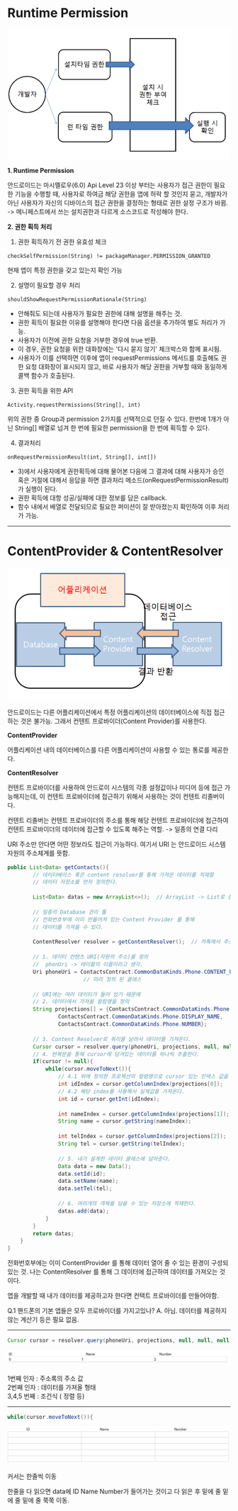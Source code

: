 # Runtime Permission

![](https://github.com/jjunji/Android/blob/master/Day18_0601/image/Permission.PNG)

**1. Runtime Permission**

안드로이드는 마시멜로우(6.0) Api Level 23 이상 부터는 사용자가 접근 권한이 필요한 기능을 수행할 때, 사용자로 하여금 해당 권한을 앱에 허락 할 것인지 묻고,
개발자가 아닌 사용자가 자신의 디바이스의 접근 권한을 결정하는 형태로 권한 설정 구조가 바뀜.  ->  메니페스트에서 쓰는 설치권한과 다르게 소스코드로 작성해야 한다.

**2. 권한 획득 처리**

1) 권한 획득하기 전 권한 유효성 체크
```
checkSelfPermission(String) != packageManager.PERMISSION_GRANTED
```
현재 앱이 특정 권한을 갖고 있는지 확인 가능

2) 설명이 필요할 경우 처리
```
shouldShowRequestPermissionRationale(String)
```
* 안해줘도 되는데 사용자가 필요한 권한에 대해 설명을 해주는 것.
* 권한 획득이 필요한 이유를 설명해야 한다면 다음 옵션을 추가하여 별도 처리가 가능.
* 사용자가 이전에 권한 요청을 거부한 경우에 true 반환.
* 이 경우, 권한 요청을 위한 대화창에는 '다시 묻지 않기' 체크박스와 함께 표시됨.
* 사용자가 이를 선택하면 이후에 앱이 requestPermissions 메서드를 호출해도 권한 요청 대화창이 표시되지 않고, 바로 사용자가 해당 권한을 거부할 때와 동일하게 콜백 함수가 호출된다.

3) 권한 획득을 위한 API
```
Activity.requestPermissions(String[], int)
```
위의 권한 중 Group과 permission 2가지를 선택적으로 던질 수 있다.
한번에 1개가 아닌 String[] 배열로 넘겨 한 번에 필요한 permission을 한 번에 획득할 수 있다.

4) 결과처리
```
onRequestPermissionResult(int, String[], int[])
```
* 3)에서 사용자에게 권한획득에 대해 물어본 다음에 그 결과에 대해 사용자가 승인 혹은 거절에 대해서 응답을 하면 결과처리 메소드(onRequestPermissionResult)가 실행이 된다.
* 권한 획득에 대항 성공/실패에 대한 정보를 담은 callback.
* 함수 내에서 배열로 전달되므로 필요한 퍼미션이 잘 받아졌는지 확인하여 이후 처리가 가능.
 
***
 
# ContentProvider & ContentResolver 

![](https://github.com/jjunji/Android/blob/master/Day18_0601/image/ContentProvider_Resolver.PNG)

안드로이드는 다른 어플리케이션에서 특정 어플리케이션의 데이터베이스에 직접 접근하는 것은 불가능.
그래서 컨텐트 프로바이더(Content Provider)를 사용한다.

**ContentProvider**

어플리케이션 내의 데이터베이스를 다른 어플리케이션이 사용할 수 있는 통로를 제공한다.

**ContentResolver**

컨텐트 프로바이더를 사용하여 안드로이 시스템의 각종 설정값이나 미디어 등에 접근 가능해지는데, 이 컨텐트 프로바이더에 접근하기 위해서 사용하는 것이 컨텐트 리졸버이다.

컨텐트 리졸버는 컨텐트 프로바이더의 주소를 통해 해당 컨텐트 프로바이더에 접근하여 컨텐트 프로바이더의 데이터에 접근할 수 있도록 해주는 역할. -> 일종의 연결 다리

URI 주소만 안다면 어떤 정보라도 접근이 가능하다.
여기서 URI 는 안드로이드 시스템 자원의 주소체계를 뜻함.

```java
public List<Data> getContacts(){
        // 데이터베이스 혹은 content resolver를 통해 가져온 데이터를 적재할
        // 데이터 저장소를 먼저 정의한다.

        List<Data> datas = new ArrayList<>();  // ArrayList -> List로 쓴다는 것은 다형성을 이해하고 있다?

        // 일종의 Database 관리 툴
        // 전화번호부에 이미 만들어져 있는 Content Provider 를 통해
        // 데이터를 가져올 수 있다.

        ContentResolver resolver = getContentResolver();  // 카톡에서 주소록 가져오는 것 처럼.

        // 1. 데이터 컨텐츠 URI(자원의 주소)를 정의
        //  phonUri -> 테이블의 이름이라고 생각.
        Uri phoneUri = ContactsContract.CommonDataKinds.Phone.CONTENT_URI;
                        // 미리 정의 된 클래스

        // URI에는 여러 데이터가 들어 있기 때문에
        // 2. 데이터에서 가져올 컬럼명을 정의
        String projections[] = {ContactsContract.CommonDataKinds.Phone.CONTACT_ID,
                ContactsContract.CommonDataKinds.Phone.DISPLAY_NAME,
                ContactsContract.CommonDataKinds.Phone.NUMBER};

        // 3. Content Resolver로 쿼리를 날려서 데이터를 가져온다.
        Cursor cursor = resolver.query(phoneUri, projections, null, null, null); // -> 배열처럼 값이 들어있다?
        // 4. 반복문을 통해 cursor에 담겨있는 데이터를 하나씩 추출한다.
        if(cursor != null){
            while(cursor.moveToNext()){
                // 4.1 위에 정의한 프로젝션의 컬럼명으로 cursor 있는 인덱스 값을 조회하고
                int idIndex = cursor.getColumnIndex(projections[0]);
                // 4.2 해당 index를 사용해서 실제값을 가져온다.
                int id = cursor.getInt(idIndex);

                int nameIndex = cursor.getColumnIndex(projections[1]);
                String name = cursor.getString(nameIndex);

                int telIndex = cursor.getColumnIndex(projections[2]);
                String tel = cursor.getString(telIndex);

                // 5. 내가 설계한 데이터 클래스에 담아준다.
                Data data = new Data();
                data.setId(id);
                data.setName(name);
                data.setTel(tel);

                // 6. 여러개의 객체를 담을 수 있는 저장소에 적재한다.
                datas.add(data);
            }
        }
        return datas;
    }
}
```
전화번호부에는 이미 ContentProvider 를 통해 데이터 열어 줄 수 있는 환경이 구성되 있는 것.
나는 ContentResolver 를 통해 그 데이터에 접근하여 데이터를 가져오는 것이다.

앱을 개발할 때 내가 데이터를 제공하고자 한다면 컨택트 프로바이더를 만들어야함.

Q.1 핸드폰의 기본 앱들은 모두 프로바이더를 가지고있나?
A. 아님. 데이터를 제공하지 않는 계산기 등은 필요 없음.

***

```java
Cursor cursor = resolver.query(phoneUri, projections, null, null, null);
```
![](https://github.com/jjunji/Android/blob/master/Day18_0601/image/projec.PNG)

1번째 인자 : 주소록의 주소 값<br>
2번째 인자 : 데이터를 가져올 형태<br>
3,4,5 번째 : 조건식 ( 정렬 등)

***

```java
while(cursor.moveToNext()){
```
![](https://github.com/jjunji/Android/blob/master/Day18_0601/image/projec2.PNG)

커서는 한줄씩 이동

한줄을 다 읽으면 data에 ID Name Number가 들어가는 것이고 다 읽은 후 밑에 줄 밑에 줄 밑에 줄 쭉쭉 이동.
